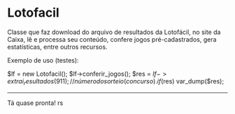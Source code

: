 Lotofacil
=========


Classe que faz download do arquivo de resultados da Lotofácil, no site da Caixa, lê e processa seu conteúdo, confere jogos pré-cadastrados, gera estatísticas, entre outros recursos.

Exemplo de uso (testes):

$lf = new Lotofacil();
$lf->conferir_jogos();
$res = $lf->extrai_resultados(911); //número do sorteio (concurso).
if ($res) var_dump($res);



---
Tá quase pronta! rs
